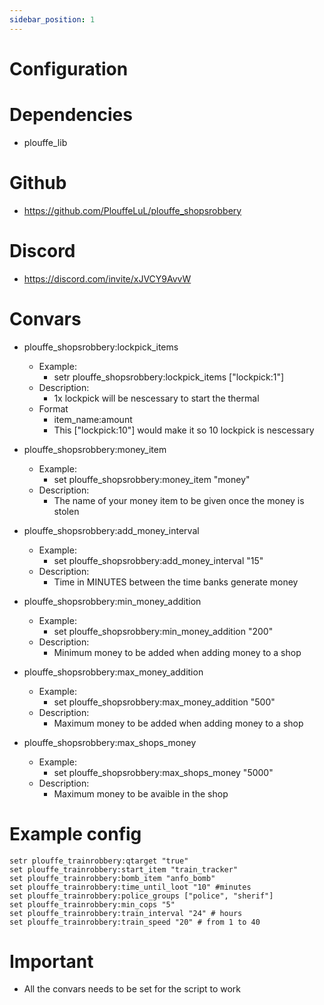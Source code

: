```yaml
---
sidebar_position: 1
---
```

# Configuration

# Dependencies
- plouffe_lib

# Github
- https://github.com/PlouffeLuL/plouffe_shopsrobbery

# Discord
- https://discord.com/invite/xJVCY9AvvW

# Convars
- plouffe_shopsrobbery:lockpick_items
    - Example:
        - setr plouffe_shopsrobbery:lockpick_items ["lockpick:1"]
    - Description: 
        - 1x lockpick will be nescessary to start the thermal
    - Format
        - item_name:amount 
        - This ["lockpick:10"] would make it so 10 lockpick is nescessary

- plouffe_shopsrobbery:money_item
    - Example:
        - set plouffe_shopsrobbery:money_item "money"
    - Description: 
        - The name of your money item to be given once the money is stolen

- plouffe_shopsrobbery:add_money_interval
    - Example:
        - set plouffe_shopsrobbery:add_money_interval "15"
    - Description: 
        - Time in MINUTES between the time banks generate money

- plouffe_shopsrobbery:min_money_addition
    - Example:
        - set plouffe_shopsrobbery:min_money_addition "200"
    - Description: 
        - Minimum money to be added when adding money to a shop

- plouffe_shopsrobbery:max_money_addition
    - Example:
        - set plouffe_shopsrobbery:max_money_addition "500"
    - Description: 
        - Maximum money to be added when adding money to a shop

- plouffe_shopsrobbery:max_shops_money
    - Example:
        - set plouffe_shopsrobbery:max_shops_money "5000"
    - Description: 
        - Maximum money to be avaible in the shop

# Example config 

```
setr plouffe_trainrobbery:qtarget "true"
set plouffe_trainrobbery:start_item "train_tracker"
set plouffe_trainrobbery:bomb_item "anfo_bomb"
set plouffe_trainrobbery:time_until_loot "10" #minutes
set plouffe_trainrobbery:police_groups ["police", "sherif"]
set plouffe_trainrobbery:min_cops "5"
set plouffe_trainrobbery:train_interval "24" # hours
set plouffe_trainrobbery:train_speed "20" # from 1 to 40
```

# Important

- All the convars needs to be set for the script to work